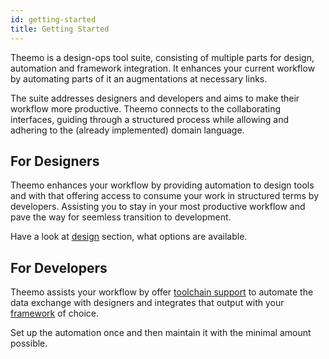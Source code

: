 ```yaml
---
id: getting-started
title: Getting Started
---
```


Theemo is a design-ops tool suite, consisting of multiple parts for design,
automation and framework integration. It enhances your current workflow by
automating parts of it an augmentations at necessary links.

The suite addresses designers and developers and aims to make their workflow
more productive. Theemo connects to the collaborating interfaces, guiding
through a structured process while allowing and adhering to the (already
implemented) domain language.

## For Designers

Theemo enhances your workflow by providing automation to design tools and with
that offering access to consume your work in structured terms by developers.
Assisting you to stay in your most productive workflow and pave the way for
seemless transition to development.

Have a look at [design](design/overview.md) section, what options are available.

## For Developers

Theemo assists your workflow by offer [toolchain support](toolchain/index.md)
to automate the data exchange with designers and integrates that output with
your [framework](frameworks/overview.md) of choice.

Set up the automation once and then maintain it with the minimal amount possible.
